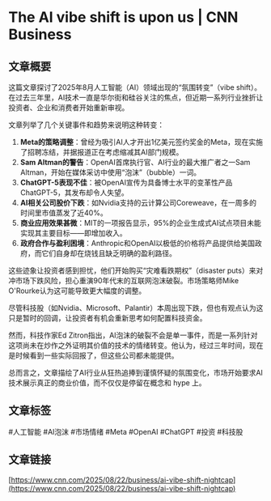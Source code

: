 # The AI vibe shift is upon us | CNN Business

## 文章概要

这篇文章探讨了2025年8月人工智能（AI）领域出现的“氛围转变”（vibe shift）。在过去三年里，AI技术一直是华尔街和硅谷关注的焦点，但近期一系列行业挫折让投资者、企业和消费者开始重新审视。

文章列举了几个关键事件和趋势来说明这种转变：
1.  **Meta的策略调整**：曾经为吸引AI人才开出1亿美元签约奖金的Meta，现在实施了招聘冻结，并据报道正在考虑缩减其AI部门规模。
2.  **Sam Altman的警告**：OpenAI首席执行官、AI行业的最大推广者之一Sam Altman，开始在媒体采访中使用“泡沫”（bubble）一词。
3.  **ChatGPT-5表现不佳**：被OpenAI宣传为具备博士水平的变革性产品ChatGPT-5，其发布却令人失望。
4.  **AI相关公司股价下跌**：如Nvidia支持的云计算公司Coreweave，在一周多的时间里市值蒸发了近40%。
5.  **商业应用效果甚微**：MIT的一项报告显示，95%的企业生成式AI试点项目未能实现其主要目标——即增加收入。
6.  **政府合作与盈利困境**：Anthropic和OpenAI以极低的价格将产品提供给美国政府，而它们自身却在烧钱且缺乏明确的盈利路径。

这些迹象让投资者感到担忧，他们开始购买“灾难看跌期权”（disaster puts）来对冲市场下跌风险，担心重演90年代末的互联网泡沫破裂。市场策略师Mike O'Rourke认为这可能导致更大幅度的调整。

尽管科技股（如Nvidia、Microsoft、Palantir）本周出现下跌，但也有观点认为这只是暂时的回调，让投资者有机会重新思考如何配置科技资金。

然而，科技作家Ed Zitron指出，AI泡沫的破裂不会是单一事件，而是一系列针对这项尚未在炒作之外证明其价值的技术的情绪转变。他认为，经过三年时间，现在是时候看到一些实际回报了，但这些公司都未能提供。

总而言之，文章描绘了AI行业从狂热追捧到谨慎怀疑的氛围变化，市场开始要求AI技术展示真正的商业价值，而不仅仅是停留在概念和 hype 上。

## 文章标签

#人工智能 #AI泡沫 #市场情绪 #Meta #OpenAI #ChatGPT #投资 #科技股

## 文章链接

[https://www.cnn.com/2025/08/22/business/ai-vibe-shift-nightcap](https://www.cnn.com/2025/08/22/business/ai-vibe-shift-nightcap)